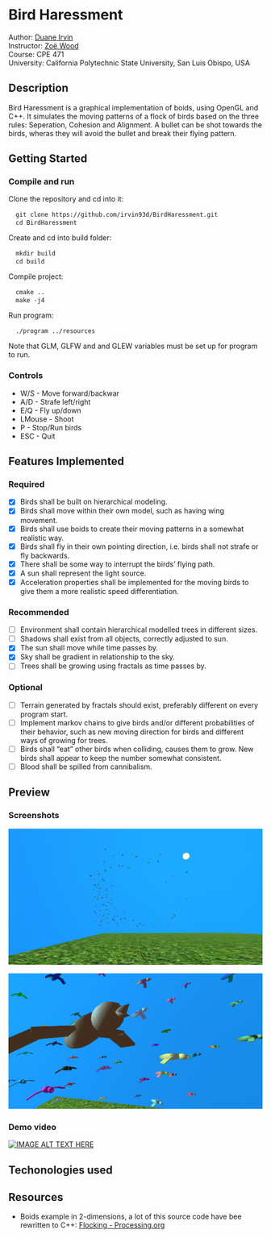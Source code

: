 
# Bird Haressment
Author: [Duane Irvin](https://github.com/irvin93d)  
Instructor: [Zoë Wood](http://users.csc.calpoly.edu/~zwood/teaching/csc471/index16.html)  
Course: CPE 471  
University: California Polytechnic State University, San Luis Obispo, USA  

## Description
Bird Haressment is a graphical implementation of boids, using OpenGL and C++. It simulates the moving patterns of a flock of birds based on the three rules: Seperation, Cohesion and Alignment. A bullet can be shot towards the birds, wheras they will avoid the bullet and break their flying pattern. 

## Getting Started

### Compile and run

Clone the repository and cd into it:
```console
  git clone https://github.com/irvin93d/BirdHaressment.git
  cd BirdHaressment
```
Create and cd into build folder:
```console
  mkdir build
  cd build
```
Compile project:
```console
  cmake ..
  make -j4
```
Run program:
```
  ./program ../resources
```
Note that GLM, GLFW and and GLEW variables must be set up for program to run.

### Controls
- W/S - Move forward/backwar 
- A/D - Strafe left/right
- E/Q - Fly up/down
- LMouse - Shoot
- P - Stop/Run birds
- ESC - Quit

## Features Implemented

### Required
- [x] Birds shall be built on hierarchical modeling.
- [x] Birds shall move within their own model, such as having wing movement.
- [x] Birds shall use boids to create their moving patterns in a somewhat realistic way.
- [x] Birds shall fly in their own pointing direction, i.e. birds shall not strafe or fly backwards.
- [x] There shall be some way to interrupt the birds’ flying path.
- [x] A sun shall represent the light source.
- [x] Acceleration properties shall be implemented for the moving birds to give them a more realistic speed differentiation.

### Recommended
- [ ] Environment shall contain hierarchical modelled trees in different sizes.
- [ ] Shadows shall exist from all objects, correctly adjusted to sun.
- [x] The sun shall move while time passes by.
- [x] Sky shall be gradient in relationship to the sky.
- [ ] Trees shall be growing using fractals as time passes by.

### Optional
- [ ] Terrain generated by fractals should exist, preferably different on every program start.
- [ ] Implement markov chains to give birds and/or different probabilities of their behavior, such as new moving direction for birds and different ways of growing for trees.
- [ ] Birds shall “eat” other birds when colliding, causes them to grow. New birds shall appear to keep the number somewhat consistent.
- [ ] Blood shall be spilled from cannibalism.

## Preview 

### Screenshots

![Screenshot 1](./web/res/screen1.png)

![Screenshot 2](./web/res/screen2.png)

### Demo video
[![IMAGE ALT TEXT HERE](https://img.youtube.com/vi/fkjIEVBFNgQ/0.jpg)](https://youtu.be/fkjIEVBFNgQ)

## Techonologies used


## Resources 
- Boids example in 2-dimensions, a lot of this source code have bee  rewritten to C++: [Flocking - Processing.org](https://www.processing.org/examples/flocking.html)
